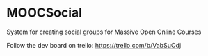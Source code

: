 MOOCSocial
==========

System for creating social groups for Massive Open Online Courses

Follow the dev board on trello: https://trello.com/b/VabSuOdj